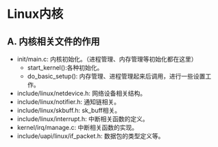 
# Linux内核


## A. 内核相关文件的作用
* init/main.c: 内核初始化。（进程管理、内存管理等初始化都在这里）
    * start_kernel():各种初始化。
    * do_basic_setup(): 内存管理、进程管理起来后调用，进行一些设置工作。
* include/linux/netdevice.h: 网络设备相关结构。
* include/linux/notifier.h: 通知链相关。
* include/linux/skbuff.h: sk_buff相关。
* include/linux/interrupt.h: 中断相关函数的定义。
* kernel/irq/manage.c: 中断相关函数的实现。
* include/uapi/linux/if_packet.h: 数据包的类型定义等。